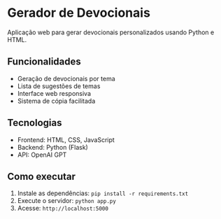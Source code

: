 # Gerador de Devocionais

Aplicação web para gerar devocionais personalizados usando Python e HTML.

## Funcionalidades
- Geração de devocionais por tema
- Lista de sugestões de temas
- Interface web responsiva
- Sistema de cópia facilitada

## Tecnologias
- Frontend: HTML, CSS, JavaScript
- Backend: Python (Flask)
- API: OpenAI GPT

## Como executar
1. Instale as dependências: `pip install -r requirements.txt`
2. Execute o servidor: `python app.py`
3. Acesse: `http://localhost:5000`